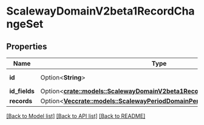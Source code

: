 # ScalewayDomainV2beta1RecordChangeSet

## Properties

Name | Type | Description | Notes
------------ | ------------- | ------------- | -------------
**id** | Option<**String**> | (UUID format) | [optional]
**id_fields** | Option<[**crate::models::ScalewayDomainV2beta1RecordChangeSetIdFields**](scaleway_domain_v2beta1_RecordChange_set_id_fields.md)> |  | [optional]
**records** | Option<[**Vec<crate::models::ScalewayPeriodDomainPeriodV2beta1PeriodRecord>**](scaleway.domain.v2beta1.Record.md)> |  | [optional]

[[Back to Model list]](../README.md#documentation-for-models) [[Back to API list]](../README.md#documentation-for-api-endpoints) [[Back to README]](../README.md)


